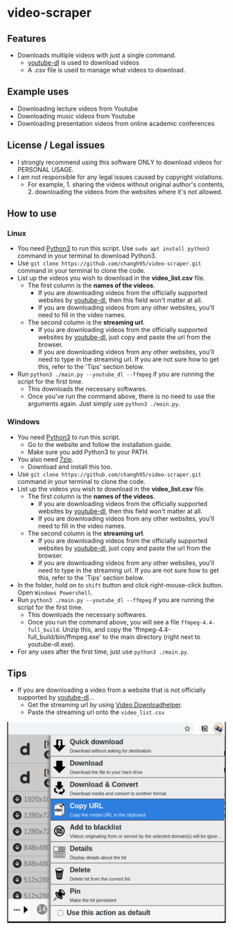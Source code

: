 # video-scraper

## Features

- Downloads multiple videos with just a single command.
  - [youtube-dl](https://github.com/ytdl-org/youtube-dl) is used to download videos
  - A .csv file is used to manage what videos to download.

## Example uses

- Downloading lecture videos from Youtube
- Downloading music videos from Youtube
- Downloading presentation videos from online academic conferences

## License / Legal issues

- I strongly recommend using this software ONLY to download videos for PERSONAL USAGE.
- I am not responsible for any legal issues caused by copyright violations.
  - For example, 1. sharing the videos without original author's contents, 2. downloading the videos from the websites where it's not allowed.

## How to use

### Linux

- You need [Python3](https://www.python.org/downloads/) to run this script. Use `sudo apt install python3` command in your terminal to download Python3.
- Use `git clone https://github.com/changh95/video-scraper.git` command in your terminal to clone the code.
- List up the videos you wish to download in the **video_list.csv** file.
  - The first column is the **names of the videos**.
    - If you are downloading videos from the officially supported websites by [youtube-dl](https://github.com/ytdl-org/youtube-dl), then this field won't matter at all.
    - If you are downloading videos from any other websites, you'll need to fill in the video names.
  - The second column is the **streaming url**.
    - If you are downloading videos from the officially supported websites by [youtube-dl](https://github.com/ytdl-org/youtube-dl), just copy and paste the url from the browser.
    - If you are downloading videos from any other websites, you'll need to type in the streaming url. If you are not sure how to get this, refer to the 'Tips' section below.
- Run `python3 ./main.py --youtube_dl --ffmpeg` if you are running the script for the first time.
  - This downloads the necessary softwares.
  - Once you've run the command above, there is no need to use the arguments again. Just simply use `python3 ./main.py`.

### Windows

- You need [Python3](https://www.python.org/downloads/) to run this script.
  - Go to the website and follow the installation guide.
  - Make sure you add Python3 to your PATH.
- You also need [7zip](https://www.7-zip.org/).
  - Download and install this too.
- Use `git clone https://github.com/changh95/video-scraper.git` command in your terminal to clone the code.
- List up the videos you wish to download in the **video_list.csv** file.
  - The first column is the **names of the videos**.
    - If you are downloading videos from the officially supported websites by [youtube-dl](https://github.com/ytdl-org/youtube-dl), then this field won't matter at all.
    - If you are downloading videos from any other websites, you'll need to fill in the video names.
  - The second column is the **streaming url**.
    - If you are downloading videos from the officially supported websites by [youtube-dl](https://github.com/ytdl-org/youtube-dl), just copy and paste the url from the browser.
    - If you are downloading videos from any other websites, you'll need to type in the streaming url. If you are not sure how to get this, refer to the 'Tips' section below.
- In the folder, hold on to `shift` button and click right-mouse-click button. Open `Windows Powershell`.
- Run `python3 ./main.py --youtube_dl --ffmpeg` if you are running the script for the first time.
  - This downloads the necessary softwares.
  - Once you run the command above, you will see a file `ffmpeg-4.4-full_build`. Unzip this, and copy the 'ffmpeg-4.4-full_build/bin/ffmpeg.exe' to the main directory (right next to youtube-dl.exe).
- For any uses after the first time, just use `python3 ./main.py`.

## Tips

- If you are downloading a video from a website that is not officially supported by [youtube-dl](https://github.com/ytdl-org/youtube-dl)...
  - Get the streaming url by using [Video Downloadhelper](https://chrome.google.com/webstore/detail/video-downloadhelper/lmjnegcaeklhafolokijcfjliaokphfk?hl=ko).
  - Paste the streaming url onto the `video_list.csv`

![](./image.png)
